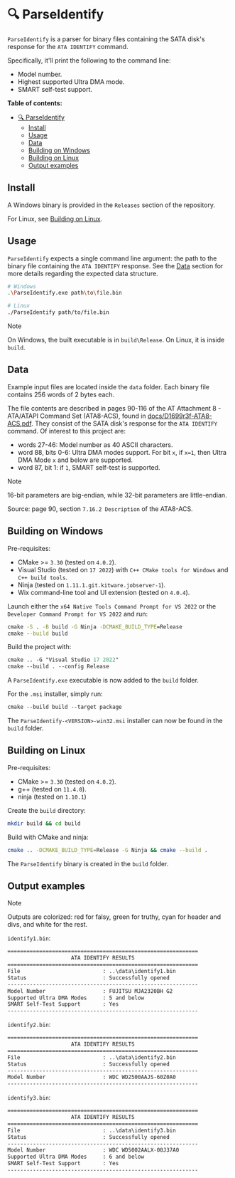 # 🔍 ParseIdentify

`ParseIdentify` is a parser for binary files containing the SATA disk's response for the `ATA IDENTIFY` command.

Specifically, it'll print the following to the command line:

- Model number.
- Highest supported Ultra DMA mode.
- SMART self-test support.

**Table of contents:**

- [🔍 ParseIdentify](#-parseidentify)
  - [Install](#install)
  - [Usage](#usage)
  - [Data](#data)
  - [Building on Windows](#building-on-windows)
  - [Building on Linux](#building-on-linux)
  - [Output examples](#output-examples)

## Install

A Windows binary is provided in the `Releases` section of the repository.

For Linux, see [Building on Linux](#building-on-linux).

## Usage

`ParseIdentify` expects a single command line argument: the path to the binary file containing the `ATA IDENTIFY` response. See the [Data](#data) section for more details regarding the expected data structure.

```sh
# Windows
.\ParseIdentify.exe path\to\file.bin

# Linux
./ParseIdentify path/to/file.bin
```

> [!NOTE]
>
> On Windows, the built executable is in `build\Release`. On Linux, it is inside `build`.

## Data

Example input files are located inside the `data` folder. Each binary file contains 256 words of 2 bytes each.

The file contents are described in pages 90-116 of the AT Attachment 8 - ATA/ATAPI Command Set (ATA8-ACS), found in [docs/D1699r3f-ATA8-ACS.pdf](docs/D1699r3f-ATA8-ACS.pdf). They consist of the SATA disk's response for the `ATA IDENTIFY` command. Of interest to this project are:

- words 27-46: Model number as 40 ASCII characters.
- word 88, bits 0-6: Ultra DMA modes support. For bit `x`, if `x=1`, then Ultra DMA Mode `x` and below are supported.
- word 87, bit 1: if `1`, SMART self-test is supported.

> [!NOTE]
> 16-bit parameters are big-endian, while 32-bit parameters are little-endian.
>
> Source: page 90, section `7.16.2 Description` of the ATA8-ACS.

## Building on Windows

Pre-requisites:

- CMake >= `3.30` (tested on `4.0.2`).
- Visual Studio (tested on `17 2022`) with `C++ CMake tools for Windows` and `C++ build tools`.
- Ninja (tested on `1.11.1.git.kitware.jobserver-1`).
- Wix command-line tool and UI extension (tested on `4.0.4`).

Launch either the `x64 Native Tools Command Prompt for VS 2022` or the `Developer Command Prompt for VS 2022` and run:

```cmd
cmake -S . -B build -G Ninja -DCMAKE_BUILD_TYPE=Release
cmake --build build
```

Build the project with:

```ps
cmake .. -G "Visual Studio 17 2022" 
cmake --build . --config Release
```

A `ParseIdentify.exe` executable is now added to the `build` folder.

For the `.msi` installer, simply run:

```ps
cmake --build build --target package
```

The `ParseIdentify-<VERSION>-win32.msi` installer can now be found in the `build` folder.

## Building on Linux

Pre-requisites:

- CMake >= `3.30` (tested on `4.0.2`).
- g++ (tested on `11.4.0`).
- ninja (tested on `1.10.1`)

Create the `build` directory:

```sh
mkdir build && cd build
```

Build with CMake and ninja:

```sh
cmake .. -DCMAKE_BUILD_TYPE=Release -G Ninja && cmake --build .
```

The `ParseIdentify` binary is created in the `build` folder.

## Output examples

> [!NOTE]
>
> Outputs are colorized: red for falsy, green for truthy, cyan for header and divs, and white for the rest.

`identify1.bin`:

```txt
============================================================
                    ATA IDENTIFY RESULTS
============================================================
File                          : ..\data\identify1.bin
Status                        : Successfully opened
------------------------------------------------------------
Model Number                  : FUJITSU MJA2320BH G2
Supported Ultra DMA Modes     : 5 and below
SMART Self-Test Support       : Yes
------------------------------------------------------------
```

`identify2.bin`:

```txt
============================================================
                    ATA IDENTIFY RESULTS
============================================================
File                          : ..\data\identify2.bin
Status                        : Successfully opened
------------------------------------------------------------
Model Number                  : WDC WD2500AAJS-60Z0A0
------------------------------------------------------------
```

`identify3.bin`:

```txt
============================================================
                    ATA IDENTIFY RESULTS
============================================================
File                          : ..\data\identify3.bin
Status                        : Successfully opened
------------------------------------------------------------
Model Number                  : WDC WD5002AALX-00J37A0
Supported Ultra DMA Modes     : 6 and below
SMART Self-Test Support       : Yes
------------------------------------------------------------
```
